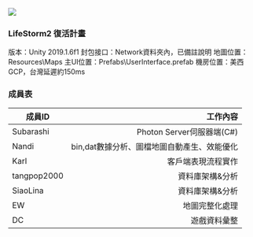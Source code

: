 ![](https://p2.bahamut.com.tw/B/ACG/c/13/0000002013.JPG)

### LifeStorm2 復活計畫
版本：Unity 2019.1.6f1
封包接口：Network資料夾內，已備註說明
地圖位置：Resources\Maps
主UI位置：Prefabs\UserInterface.prefab
機房位置：美西GCP，台灣延遲約150ms

### 成員表

| 成員ID        | 工作內容   |
| --------   | -----:  |
| Subarashi     |Photon Server伺服器端(C#)   |
|Nandi        |   bin,dat數據分析、圖檔地圖自動產生、效能優化   |
| Karl        |   客戶端表現流程實作   |
| tangpop2000        |   資料庫架構&分析   |
| SiaoLina       |    資料庫架構&分析    |
| EW      |    地圖完整化處理    |
| DC      |    遊戲資料彙整    |
